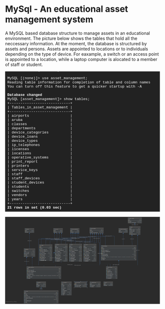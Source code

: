 # MySql - An educational asset management system
A MySQL based database structure to manage assets in an educational environment.
The picture below shows the tables that hold all the neccessary information. At the moment, the database is structured by assets and persons. Assets are appointed to locations or to individuals depending on the type of device. For eaxample, a switch or an access point is appointed to a location, while a laptop computer is alocated to a member of staff or student.

![alt text](https://raw.githubusercontent.com/samuel-js/Databases-MySQL-Educational-Asset-Management-System/master/tables.png)

![alt text](https://raw.githubusercontent.com/samuel-js/Databases-MySQL-Educational-Asset-Management-System/master/structure_view.png)



      
